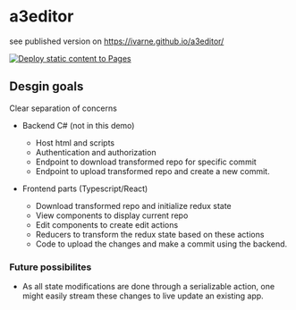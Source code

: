 # a3editor

see published version on https://ivarne.github.io/a3editor/


[![Deploy static content to Pages](https://github.com/ivarne/a3editor/actions/workflows/static.yml/badge.svg)](https://github.com/ivarne/a3editor/actions/workflows/static.yml)

## Desgin goals
Clear separation of concerns
* Backend C# (not in this demo)
  * Host html and scripts
  * Authentication and authorization
  * Endpoint to download transformed repo for specific commit
  * Endpoint to upload transformed repo and create a new commit.
    
* Frontend parts (Typescript/React)
  * Download transformed repo and initialize redux state
  * View components to display current repo
  * Edit components to create edit actions
  * Reducers to transform the redux state based on these actions
  * Code to upload the changes and make a commit using the backend.

### Future possibilites
* As all state modifications are done through a serializable action, one might easily stream these changes to live update an existing app.


